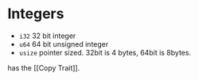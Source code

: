 # Integers
- `i32` 32 bit integer
- `u64` 64 bit unsigned integer
- `usize` pointer sized. 32bit is 4 bytes, 64bit is 8bytes.

has the [[Copy Trait]].